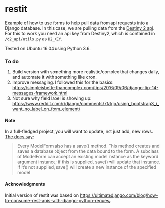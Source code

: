 # restit
Example of how to use forms to help pull data from api requests into a Django database. In this case, we are pulling data from the [Destiny 2 api](https://github.com/Bungie-net/api). For this to work you need an api key from Destiny2, which is contained in `/d2_api/utils.py` as `D2_KEY`.

Tested on Ubuntu 16.04 using Python 3.6.

### To do
1. Build version with something more realistic/complex that changes daily, and automate it with something like cron.
2. Improve messaging. I followed this for the basics:    
https://simpleisbetterthancomplex.com/tips/2016/09/06/django-tip-14-messages-framework.html
3. Not sure why field label is showing up:
https://www.reddit.com/r/django/comments/7fakjq/using_bootstrap3_i_want_no_label_on_form_element/

#### Note
In a full-fledged project, you will want to update, not just add, new rows. [The docs say](https://docs.djangoproject.com/en/1.11/topics/forms/modelforms/#the-save-method):    
> Every ModelForm also has a save() method. This method creates and saves a database object from the data bound to the form. A subclass of ModelForm can accept an existing model instance as the keyword argument instance; if this is supplied, save() will update that instance. If it’s not supplied, save() will create a new instance of the specified model

#### Acknowledgments
Initial version of restit was based on https://ultimatedjango.com/blog/how-to-consume-rest-apis-with-django-python-reques/.
